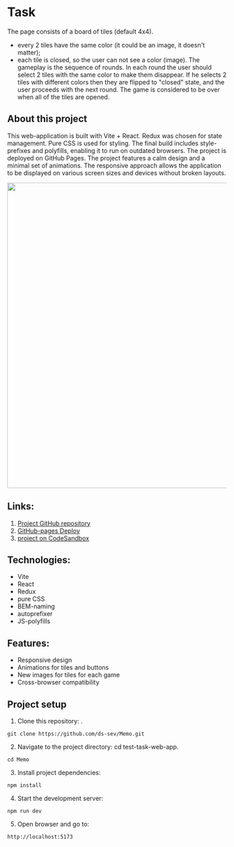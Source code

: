# Task
The page consists of a board of tiles (default 4x4). 
- every 2 tiles have the same color (it could be an image, it doesn't matter); 
- each tile is closed, so the user can not see a color (image). 
The gameplay is the sequence of rounds. In each round the user should select 2 tiles with the same color to make them disappear. If he selects 2 tiles with different colors then they are flipped to "closed" state, and the user proceeds with the next round. The game is considered to be over when all of the tiles are opened.

## About this project
This web-application is built with Vite + React. Redux was chosen for state management. Pure CSS is used for styling. The final build includes style-prefixes and polyfills, enabling it to run on outdated browsers. The project is deployed on GitHub Pages. The project features a calm design and a minimal set of animations. The responsive approach allows the application to be displayed on various screen sizes and devices without broken layouts.
<p align="center"><img src="https://github.com/ds-sev/Memo/assets/99210830/5dc38b2e-a025-4a29-9e31-318d5c161125" width="700px"></p>

## Links:
1. [Project GitHub repository](https://github.com/ds-sev/Memo)
2. [GitHub-pages Deploy](https://ds-sev.github.io/Memo)
3. [project on CodeSandbox](https://codesandbox.io/p/github/ds-sev/Memo)

## Technologies:
- Vite
- React
- Redux
- pure CSS
- BEM-naming
- autoprefixer
- JS-polyfills

## Features:
- Responsive design
- Animations for tiles and buttons
- New images for tiles for each game
- Cross-browser compatibility

## Project setup
  1. Clone this repository: .
```
git clone https://github.com/ds-sev/Memo.git
```
  2. Navigate to the project directory: cd test-task-web-app.
```
cd Memo
```
  3. Install project dependencies:
```
npm install
```
  4. Start the development server:
```
npm run dev
```
  5. Open browser and go to:
```
http://localhost:5173
```


